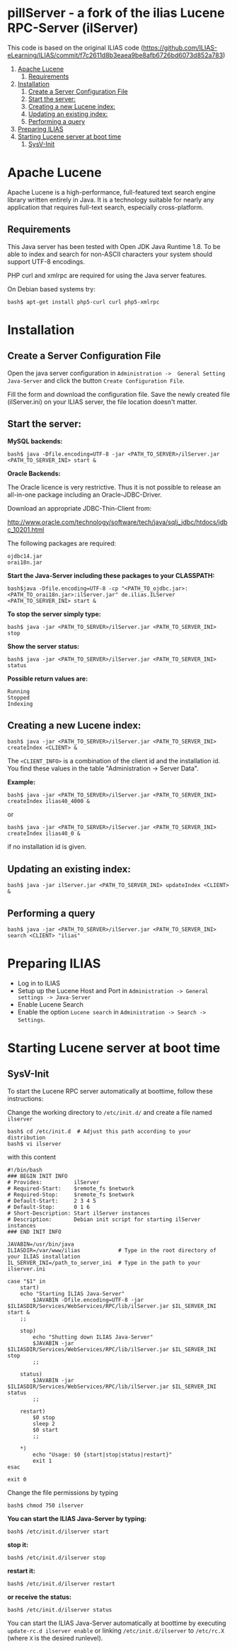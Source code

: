 # pillServer - a fork of the ilias Lucene RPC-Server (ilServer)

This code is based on the original ILIAS code (https://github.com/ILIAS-eLearning/ILIAS/commit/f7c2611d8b3eaea9be8afb6726bd6073d852a783)

<!-- MarkdownTOC depth=0 autolink="true" bracket="round" autoanchor="true" style="ordered" indent="   " -->

1. [Apache Lucene](#apache-lucene)
   1. [Requirements](#requirements)
1. [Installation](#installation)
   1. [Create a Server Configuration File](#create-a-server-configuration-file)
   1. [Start the server:](#start-the-server)
   1. [Creating a new Lucene index:](#creating-a-new-lucene-index)
   1. [Updating an existing index:](#updating-an-existing-index)
   1. [Performing a query](#performing-a-query)
1. [Preparing ILIAS](#preparing-ilias)
1. [Starting Lucene server at boot time](#starting-lucene-server-at-boot-time)
   1. [SysV-Init](#sysv-init)

<!-- /MarkdownTOC -->

<a name="apache-lucene"></a>
# Apache Lucene

Apache Lucene is a high-performance, full-featured text search engine library 
written entirely in Java. It is a technology suitable for nearly any application 
that requires full-text search, especially cross-platform.

<a name="requirements"></a>
## Requirements

This Java server has been tested with Open JDK Java Runtime 1.8.
To be able to index and search for non-ASCII characters your system should
support UTF-8 encodings.

PHP curl and xmlrpc are required for using the Java server features.

On Debian based systems try:

```
bash$ apt-get install php5-curl curl php5-xmlrpc
```

<a name="installation"></a>
# Installation

<a name="create-a-server-configuration-file"></a>
## Create a Server Configuration File

Open the java server configuration in ```Administration ->  General Setting
Java-Server``` and click the button ```Create Configuration File```.

Fill the form and download the configuration file.
Save the newly created file (ilServer.ini) on your ILIAS server, the file location doesn't matter.

<a name="start-the-server"></a>
## Start the server:

**MySQL backends:**

```
bash$ java -Dfile.encoding=UTF-8 -jar <PATH_TO_SERVER>/ilServer.jar <PATH_TO_SERVER_INI> start &
```

**Oracle Backends:**

The Oracle licence is very restrictive. Thus it is not possible to release an all-in-one package 
including an Oracle-JDBC-Driver.

Download an appropriate JDBC-Thin-Client from:
   
http://www.oracle.com/technology/software/tech/java/sqlj_jdbc/htdocs/jdbc_10201.html

The following packages are required:

```
ojdbc14.jar
orai18n.jar
```

**Start the Java-Server including these packages to your CLASSPATH:**

```
bash$java -Dfile.encoding=UTF-8 -cp "<PATH_TO_ojdbc.jar>:<PATH_TO_orai18n.jar>:ilServer.jar" de.ilias.ILServer <PATH_TO_SERVER_INI> start &
```

**To stop the server simply type:**

```
bash$ java -jar <PATH_TO_SERVER>/ilServer.jar <PATH_TO_SERVER_INI> stop
```

**Show the server status:**

```
bash$ java -jar <PATH_TO_SERVER>/ilServer.jar <PATH_TO_SERVER_INI> status
```

**Possible return values are:**

```
Running
Stopped
Indexing
```

<a name="creating-a-new-lucene-index"></a>
## Creating a new Lucene index:

```
bash$ java -jar <PATH_TO_SERVER>/ilServer.jar <PATH_TO_SERVER_INI> createIndex <CLIENT> &
```

The ```<CLIENT_INFO>``` is a combination of the client id and the installation id.
You find these values in the table "Administration -> Server Data".

**Example:**

```
bash$ java -jar <PATH_TO_SERVER>/ilServer.jar <PATH_TO_SERVER_INI> createIndex ilias40_4000 &
```

or

```
bash$ java -jar <PATH_TO_SERVER>/ilServer.jar <PATH_TO_SERVER_INI> createIndex ilias40_0 &
```
if no installation id is given.

<a name="updating-an-existing-index"></a>
## Updating an existing index:

```
bash$ java -jar ilServer.jar <PATH_TO_SERVER_INI> updateIndex <CLIENT> &
```

<a name="performing-a-query"></a>
## Performing a query

```
bash$ java -jar <PATH_TO_SERVER>/ilServer.jar <PATH_TO_SERVER_INI> search <CLIENT> "ilias"
```

<a name="preparing-ilias"></a>
# Preparing ILIAS

  * Log in to ILIAS
  * Setup up the Lucene Host and Port in ```Administration -> General settings -> Java-Server```
  * Enable Lucene Search
  * Enable the option ```Lucene search``` in ```Administration -> Search -> Settings```.

<a name="starting-lucene-server-at-boot-time"></a>
# Starting Lucene server at boot time

<a name="sysv-init"></a>
## SysV-Init

To start the Lucene RPC server automatically at boottime, follow these instructions:

Change the working directory to ```/etc/init.d/``` and create a file named ```ilserver```

```
bash$ cd /etc/init.d  # Adjust this path according to your distribution
bash$ vi ilserver
```

with this content

```
#!/bin/bash
### BEGIN INIT INFO
# Provides:          ilServer
# Required-Start:    $remote_fs $network
# Required-Stop:     $remote_fs $network
# Default-Start:     2 3 4 5
# Default-Stop:      0 1 6
# Short-Description: Start ilServer instances
# Description:       Debian init script for starting ilServer instances
### END INIT INFO

JAVABIN=/usr/bin/java
ILIASDIR=/var/www/ilias            # Type in the root directory of your ILIAS installation
IL_SERVER_INI=/path_to_server_ini  # Type in the path to your ilserver.ini

case "$1" in
    start)
    echo "Starting ILIAS Java-Server"
        $JAVABIN -Dfile.encoding=UTF-8 -jar $ILIASDIR/Services/WebServices/RPC/lib/ilServer.jar $IL_SERVER_INI start &
    ;;

    stop)
        echo "Shutting down ILIAS Java-Server"
        $JAVABIN -jar $ILIASDIR/Services/WebServices/RPC/lib/ilServer.jar $IL_SERVER_INI stop
        ;;
        
    status)
        $JAVABIN -jar $ILIASDIR/Services/WebServices/RPC/lib/ilServer.jar $IL_SERVER_INI status
        ;;      

    restart)
        $0 stop
        sleep 2
        $0 start
        ;;

    *)
        echo "Usage: $0 {start|stop|status|restart}"
        exit 1
esac

exit 0
```

Change the file permissions by typing

```
bash$ chmod 750 ilserver
```

**You can start the ILIAS Java-Server by typing:**

```
bash$ /etc/init.d/ilserver start
```

**stop it:**

```
bash$ /etc/init.d/ilserver stop
```

**restart it:**

```
bash$ /etc/init.d/ilserver restart
```

**or receive the status:**

```
bash$ /etc/init.d/ilserver status
```

You can start the ILIAS Java-Server automatically at boottime by executing ```update-rc.d ilserver enable``` or linking ```/etc/init.d/ilserver``` to ```/etc/rc.X``` (where ```X``` is the desired runlevel).
